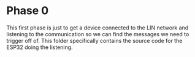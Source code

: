 # Phase 0

This first phase is just to get a device connected to the LIN network and listening to the communication so we can find the messages we need to trigger off of. This folder specifically contains the source code for the ESP32 doing the listening.